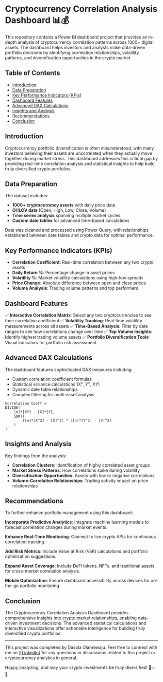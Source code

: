 # Cryptocurrency Correlation Analysis Dashboard 📊💰

This repository contains a Power BI dashboard project that provides an in-depth analysis of cryptocurrency correlation patterns across 1000+ digital assets. The dashboard helps investors and analysts make data-driven portfolio decisions by identifying correlation relationships, volatility patterns, and diversification opportunities in the crypto market.

## Table of Contents
- [Introduction](#introduction)
- [Data Preparation](#data-preparation)
- [Key Performance Indicators (KPIs)](#key-performance-indicators-kpis)
- [Dashboard Features](#dashboard-features)
- [Advanced DAX Calculations](#advanced-dax-calculations)
- [Insights and Analysis](#insights-and-analysis)
- [Recommendations](#recommendations)
- [Conclusion](#conclusion)

## Introduction
Cryptocurrency portfolio diversification is often misunderstood, with many investors believing their assets are uncorrelated when they actually move together during market stress. This dashboard addresses this critical gap by providing real-time correlation analysis and statistical insights to help build truly diversified crypto portfolios.

## Data Preparation
The dataset includes:
- **1000+ cryptocurrency assets** with daily price data
- **OHLCV data** (Open, High, Low, Close, Volume)
- **Time series analysis** spanning multiple market cycles
- **Custom date tables** for advanced time-based calculations

Data was cleaned and processed using Power Query, with relationships established between date tables and crypto data for optimal performance.

## Key Performance Indicators (KPIs)
- **Correlation Coefficient**: Real-time correlation between any two crypto assets
- **Daily Return %**: Percentage change in asset prices
- **Volatility %**: Market volatility calculations using high-low spreads
- **Price Change**: Absolute difference between open and close prices
- **Volume Analysis**: Trading volume patterns and top performers

## Dashboard Features
✅ **Interactive Correlation Matrix**: Select any two cryptocurrencies to see their correlation coefficient
✅ **Volatility Tracking**: Real-time volatility measurements across all assets
✅ **Time-Based Analysis**: Filter by date ranges to see how correlations change over time
✅ **Top Volume Insights**: Identify highest trading volume assets
✅ **Portfolio Diversification Tools**: Visual indicators for portfolio risk assessment

## Advanced DAX Calculations
The dashboard features sophisticated DAX measures including:
- Custom correlation coefficient formulas
- Statistical variance calculations (X², Y², XY)
- Dynamic date table relationships
- Complex filtering for multi-asset analysis

```dax
Correlation Coeff = 
DIVIDE(
    [n]*[XY] - [X]*[Y],
    SQRT(
        ([n]*[X^2] - [X]^2) * ([n]*[Y^2] - [Y]^2)
    )
)
```

## Insights and Analysis
Key findings from the analysis:
- **Correlation Clusters**: Identification of highly correlated asset groups
- **Market Stress Patterns**: How correlations spike during volatility
- **Diversification Opportunities**: Assets with low or negative correlations
- **Volume-Correlation Relationships**: Trading activity impact on price relationships

## Recommendations
To further enhance portfolio management using this dashboard:

**Incorporate Predictive Analytics**: Integrate machine learning models to forecast correlation changes during market events.

**Enhance Real-Time Monitoring**: Connect to live crypto APIs for continuous correlation tracking.

**Add Risk Metrics**: Include Value at Risk (VaR) calculations and portfolio optimization suggestions.

**Expand Asset Coverage**: Include DeFi tokens, NFTs, and traditional assets for cross-market correlation analysis.

**Mobile Optimization**: Ensure dashboard accessibility across devices for on-the-go portfolio monitoring.

## Conclusion
The Cryptocurrency Correlation Analysis Dashboard provides comprehensive insights into crypto market relationships, enabling data-driven investment decisions. The advanced statistical calculations and interactive visualizations offer actionable intelligence for building truly diversified crypto portfolios.

---

This project was completed by Dasola Olanrewaju. Feel free to connect with me on [[[LinkedIn](https://www.linkedin.com/in/olanrewaju-dasola-697a70253/)] for any questions or discussions related to this project or cryptocurrency analytics in general.

Happy analyzing, and may your crypto investments be truly diversified! 🚀📈💎
